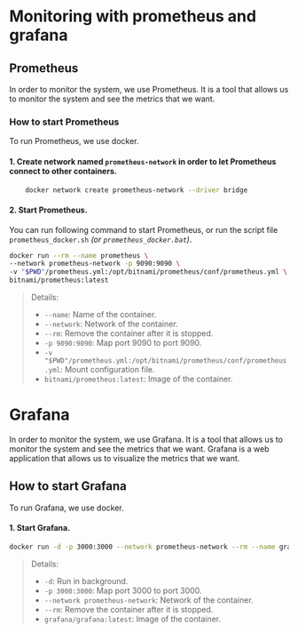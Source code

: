 # Monitoring with prometheus and grafana

## Prometheus

In order to monitor the system, we use Prometheus. It is a tool that allows us to monitor the system and see the metrics that we want.

### How to start Prometheus
To run Prometheus, we use docker.

#### 1. Create network named `prometheus-network` in order to let Prometheus connect to other containers.
```bash 
    docker network create prometheus-network --driver bridge
```

#### 2. Start Prometheus.

You can run following command to start Prometheus, or run the script file `prometheus_docker.sh` _(or `prometheus_docker.bat`)_.

```bash
docker run --rm --name prometheus \
--network prometheus-network -p 9090:9090 \
-v "$PWD"/prometheus.yml:/opt/bitnami/prometheus/conf/prometheus.yml \
bitnami/prometheus:latest
```

> Details:
> - `--name`: Name of the container.
> - `--network`: Network of the container.
> - `--rm`: Remove the container after it is stopped.
> - `-p 9090:9090`: Map port 9090 to port 9090.
> - `-v "$PWD"/prometheus.yml:/opt/bitnami/prometheus/conf/prometheus.yml`: Mount configuration file.
> - `bitnami/prometheus:latest`: Image of the container.

# Grafana
In order to monitor the system, we use Grafana. It is a tool that allows us to monitor the system and see the metrics that we want. Grafana is a web application that allows us to visualize the metrics that we want.

## How to start Grafana
To run Grafana, we use docker.

#### 1. Start Grafana.
````bash
docker run -d -p 3000:3000 --network prometheus-network --rm --name grafana grafana/grafana:latest
````

> Details:
> - `-d`: Run in background.
> - `-p 3000:3000`: Map port 3000 to port 3000.
> - `--network prometheus-network`: Network of the container.
> - `--rm`: Remove the container after it is stopped.
> - `grafana/grafana:latest`: Image of the container.